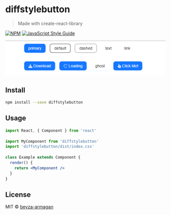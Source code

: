 # diffstylebutton

> Made with create-react-library

[![NPM](https://img.shields.io/npm/v/diffstylebutton.svg)](https://www.npmjs.com/package/diffstylebutton) [![JavaScript Style Guide](https://img.shields.io/badge/code_style-standard-brightgreen.svg)](https://standardjs.com)

![Example Image](./example/public/buttons.PNG)

## Install

```bash
npm install --save diffstylebutton
```

## Usage

```jsx
import React, { Component } from 'react'

import MyComponent from 'diffstylebutton'
import 'diffstylebutton/dist/index.css'

class Example extends Component {
  render() {
    return <MyComponent />
  }
}
```

## License

MIT © [beyza-armagan](https://github.com/beyza-armagan)
